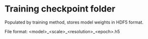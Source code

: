 # Training checkpoint folder

Populated by training method, stores model weights in HDF5 format.

File format: &lt;model&gt;\_&lt;scale&gt;\_&lt;resolution&gt;\_&lt;epoch&gt;.h5
